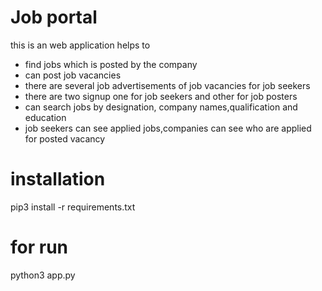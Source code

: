 # Job portal
this is an web application helps to 
* find jobs which is posted by the company
* can post job vacancies
* there are several job advertisements of job vacancies for job seekers
* there are two signup one for job seekers and other for job posters
* can search jobs by designation, company names,qualification and education
* job seekers can see applied jobs,companies can see who are applied for posted vacancy 



# installation
pip3 install -r requirements.txt

# for run
python3 app.py
